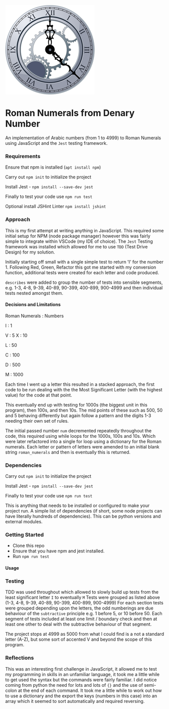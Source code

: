 ![Clock](clock.png)

# Roman Numerals from Denary Number

An implementation of Arabic numbers (from 1 to 4999) to Roman Numerals using JavaScript and the ```Jest``` testing framework.

### Requirements
Ensure that npm is installed (```apt install npm```)

Carry out ```npm init``` to initialize the project

Install Jest - ```npm install --save-dev jest```

Finally to test your code use ```npm run test```

Optional install JSHint Linter ```npm install jshint```

### Approach
This is my first attempt at writing anything in JavaScript. This required some initial setup for NPM (node package manager) however this was fairly simple to integrate within VSCode (my IDE of choice). The ```Jest``` Testing framework was installed which allowed for me to use ```TDD``` (Test Drive Design) for my solution.

Initially starting off small with a single simple test to return 'I' for the number 1. Following Red, Green, Refactor this got me started with my conversion function, additional tests were created for each letter and code produced. 

```describes``` were added to group the number of tests into sensible segments, e.g. 1-3, 4-8, 9-39, 40-89, 90-399, 400-899, 900-4999 and then individual tests nested amongst them.

#### Decisions and Limitations

Roman Numerals : Numbers

I : 1

V : 5
X : 10

L : 50

C : 100

D : 500

M : 1000

Each time I went up a letter this resulted in a stacked approach, the first code to be run dealing with the the Most Significant Letter (with the highest value) for the code at that point. 

This eventually end up with testing for 1000s (the biggest unit in this program), then 100s, and then 10s. The mid points of these such as 500, 50 and 5 behaving differently but again follow a pattern and the digits 1-3 needing their own set of rules. 

The initial passed number ```num``` decremented repeatedly throughout the code, this required using while loops for the 1000s, 100s and 10s. Which were later refactored into a single for loop using a dictionary for the Roman numerals. Each letter or pattern of letters were amended to an initial blank string ```roman_numerals``` and then is eventually this is returned.

### Dependencies

Carry out ```npm init``` to initialize the project

Install Jest - ```npm install --save-dev jest```

Finally to test your code use ```npm run test```

This is anything that needs to be installed or configured to make your project run.
A simple list of dependencies (if short, some node projects can have literally hundreds of dependencies).
This can be python versions and external modules.

### Getting Started

- Clone this repo
- Ensure that you have npm and jest installed.
- Run ```npm run test```

#### Usage

### Testing

TDD was used throughout which allowed to slowly build up tests from the least significant letter ```I``` to eventually ```M``` Tests were grouped as listed above (1-3, 4-8, 9-39, 40-89, 90-399, 400-899, 900-4999) For each section tests were grouped depending upon the letters, the odd numberings are due behaviour of the ```subtractive``` principle e.g. 1 before 5, or 10 before 50. Each segment of tests included at least one limit / boundary check and then at least one other to deal with the subtractive behaviour of that segment.

The project stops at 4999 as 5000 from what I could find is a not a standard letter (A-Z), but some sort of accented V and beyond the scope of this program.

### Reflections
This was an interesting first challenge in JavaScript, it allowed me to test my programming in skills in an unfamiliar language, it took me a little while to get used the syntax but the commands were fairly familiar. I did notice coming from python the need for lots and lots of ```{}``` and the use of semi-colon at the end of each command. It took me a little while to work out how to use a dictionary and the export the keys (numbers in this case) into an array which it seemed to sort automatically and required reversing.
